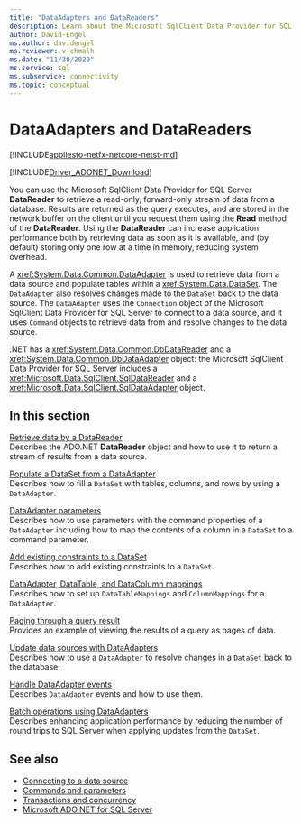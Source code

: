 ```yaml
---
title: "DataAdapters and DataReaders"
description: Learn about the Microsoft SqlClient Data Provider for SQL Server DataReader, which retrieves data from a database, and DataAdapter, which retrieves data from a data source and populates a DataSet.
author: David-Engel
ms.author: davidengel
ms.reviewer: v-chmalh
ms.date: "11/30/2020"
ms.service: sql
ms.subservice: connectivity
ms.topic: conceptual
---
```

# DataAdapters and DataReaders

[!INCLUDE[appliesto-netfx-netcore-netst-md](../../includes/appliesto-netfx-netcore-netst-md.md)]

[!INCLUDE[Driver_ADONET_Download](../../includes/driver_adonet_download.md)]

You can use the Microsoft SqlClient Data Provider for SQL Server **DataReader** to retrieve a read-only, forward-only stream of data from a database. Results are returned as the query executes, and are stored in the network buffer on the client until you request them using the **Read** method of the **DataReader**. Using the **DataReader** can increase application performance both by retrieving data as soon as it is available, and (by default) storing only one row at a time in memory, reducing system overhead.

A <xref:System.Data.Common.DataAdapter> is used to retrieve data from a data source and populate tables within a <xref:System.Data.DataSet>. The `DataAdapter` also resolves changes made to the `DataSet` back to the data source. The `DataAdapter` uses the `Connection` object of the Microsoft SqlClient Data Provider for SQL Server to connect to a data source, and it uses `Command` objects to retrieve data from and resolve changes to the data source.

.NET has a <xref:System.Data.Common.DbDataReader> and a <xref:System.Data.Common.DbDataAdapter> object: the Microsoft SqlClient Data Provider for SQL Server includes a <xref:Microsoft.Data.SqlClient.SqlDataReader> and a <xref:Microsoft.Data.SqlClient.SqlDataAdapter> object.

## In this section

[Retrieve data by a DataReader](retrieve-data-by-datareader.md)  
Describes the ADO.NET **DataReader** object and how to use it to return a stream of results from a data source.

[Populate a DataSet from a DataAdapter](populate-dataset-from-dataadapter.md)  
Describes how to fill a `DataSet` with tables, columns, and rows by using a `DataAdapter`.

[DataAdapter parameters](dataadapter-parameters.md)  
Describes how to use parameters with the command properties of a `DataAdapter` including how to map the contents of a column in a `DataSet` to a command parameter.

[Add existing constraints to a DataSet](add-existing-constraints-to-dataset.md)  
Describes how to add existing constraints to a `DataSet`.

[DataAdapter, DataTable, and DataColumn mappings](dataadapter-datatable-datacolumn-mappings.md)  
Describes how to set up `DataTableMappings` and `ColumnMappings` for a `DataAdapter`.

[Paging through a query result](paging-through-query-result.md)  
Provides an example of viewing the results of a query as pages of data.

[Update data sources with DataAdapters](update-data-sources-with-dataadapters.md)  
Describes how to use a `DataAdapter` to resolve changes in a `DataSet` back to the database.

[Handle DataAdapter events](handle-dataadapter-events.md)  
Describes `DataAdapter` events and how to use them.

[Batch operations using DataAdapters](batch-operations-using-dataadapters.md)  
Describes enhancing application performance by reducing the number of round trips to SQL Server when applying updates from the `DataSet`.

## See also

- [Connecting to a data source](connecting-to-data-source.md)
- [Commands and parameters](commands-parameters.md)
- [Transactions and concurrency](transactions-and-concurrency.md)
- [Microsoft ADO.NET for SQL Server](microsoft-ado-net-sql-server.md)
